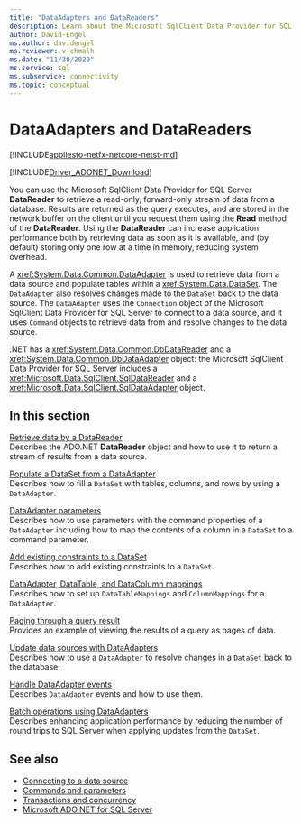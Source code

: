 ```yaml
---
title: "DataAdapters and DataReaders"
description: Learn about the Microsoft SqlClient Data Provider for SQL Server DataReader, which retrieves data from a database, and DataAdapter, which retrieves data from a data source and populates a DataSet.
author: David-Engel
ms.author: davidengel
ms.reviewer: v-chmalh
ms.date: "11/30/2020"
ms.service: sql
ms.subservice: connectivity
ms.topic: conceptual
---
```

# DataAdapters and DataReaders

[!INCLUDE[appliesto-netfx-netcore-netst-md](../../includes/appliesto-netfx-netcore-netst-md.md)]

[!INCLUDE[Driver_ADONET_Download](../../includes/driver_adonet_download.md)]

You can use the Microsoft SqlClient Data Provider for SQL Server **DataReader** to retrieve a read-only, forward-only stream of data from a database. Results are returned as the query executes, and are stored in the network buffer on the client until you request them using the **Read** method of the **DataReader**. Using the **DataReader** can increase application performance both by retrieving data as soon as it is available, and (by default) storing only one row at a time in memory, reducing system overhead.

A <xref:System.Data.Common.DataAdapter> is used to retrieve data from a data source and populate tables within a <xref:System.Data.DataSet>. The `DataAdapter` also resolves changes made to the `DataSet` back to the data source. The `DataAdapter` uses the `Connection` object of the Microsoft SqlClient Data Provider for SQL Server to connect to a data source, and it uses `Command` objects to retrieve data from and resolve changes to the data source.

.NET has a <xref:System.Data.Common.DbDataReader> and a <xref:System.Data.Common.DbDataAdapter> object: the Microsoft SqlClient Data Provider for SQL Server includes a <xref:Microsoft.Data.SqlClient.SqlDataReader> and a <xref:Microsoft.Data.SqlClient.SqlDataAdapter> object.

## In this section

[Retrieve data by a DataReader](retrieve-data-by-datareader.md)  
Describes the ADO.NET **DataReader** object and how to use it to return a stream of results from a data source.

[Populate a DataSet from a DataAdapter](populate-dataset-from-dataadapter.md)  
Describes how to fill a `DataSet` with tables, columns, and rows by using a `DataAdapter`.

[DataAdapter parameters](dataadapter-parameters.md)  
Describes how to use parameters with the command properties of a `DataAdapter` including how to map the contents of a column in a `DataSet` to a command parameter.

[Add existing constraints to a DataSet](add-existing-constraints-to-dataset.md)  
Describes how to add existing constraints to a `DataSet`.

[DataAdapter, DataTable, and DataColumn mappings](dataadapter-datatable-datacolumn-mappings.md)  
Describes how to set up `DataTableMappings` and `ColumnMappings` for a `DataAdapter`.

[Paging through a query result](paging-through-query-result.md)  
Provides an example of viewing the results of a query as pages of data.

[Update data sources with DataAdapters](update-data-sources-with-dataadapters.md)  
Describes how to use a `DataAdapter` to resolve changes in a `DataSet` back to the database.

[Handle DataAdapter events](handle-dataadapter-events.md)  
Describes `DataAdapter` events and how to use them.

[Batch operations using DataAdapters](batch-operations-using-dataadapters.md)  
Describes enhancing application performance by reducing the number of round trips to SQL Server when applying updates from the `DataSet`.

## See also

- [Connecting to a data source](connecting-to-data-source.md)
- [Commands and parameters](commands-parameters.md)
- [Transactions and concurrency](transactions-and-concurrency.md)
- [Microsoft ADO.NET for SQL Server](microsoft-ado-net-sql-server.md)
